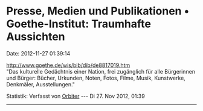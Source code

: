 Presse, Medien und Publikationen • Goethe-Institut: Traumhafte Aussichten
=========================================================================

Date: 2012-11-27 01:39:14

<http://www.goethe.de/wis/bib/dib/de8817019.htm>\
\"Das kulturelle Gedächtnis einer Nation, frei zugänglich für alle
Bürgerinnen und Bürger: Bücher, Urkunden, Noten, Fotos, Filme, Musik,
Kunstwerke, Denkmäler, Ausstellungen.\"

Statistik: Verfasst von
[Orbiter](http://ddb-forum.de/memberlist.php?mode=viewprofile&u=2) ---
Di 27. Nov 2012, 01:39

------------------------------------------------------------------------

